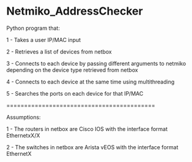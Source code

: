 # Netmiko_AddressChecker

Python program that:

1 - Takes a user IP/MAC input 

2 - Retrieves a list of devices from netbox

3 - Connects to each device by passing different arguments to netmiko depending on the device type retrieved from netbox

4 - Connects to each device at the same time using multithreading

5 - Searches the ports on each device for that IP/MAC


==========================================

Assumptions:

1 - The routers in netbox are Cisco IOS with the interface format EthernetxX/X

2 - The switches in netbox are Arista vEOS with the interface format EthernetX
